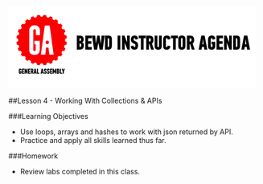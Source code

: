![GeneralAssemb.ly](../assets/ICL_icons/instr_agenda.png)

##Lesson 4 - Working With Collections & APIs

###Learning Objectives

-	Use loops, arrays and hashes to work with json returned by API. 
-	Practice and apply all skills learned thus far.

###Homework

-	Review labs completed in this class.




